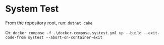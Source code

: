 # System Test

From the repository root, run:
```dotnet cake```

Or:
```docker compose -f .\docker-compose.systest.yml up --build --exit-code-from systest --abort-on-container-exit```